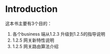 # Introduction

这本书主要有3个目的：

1. 各个business 端从1.2.3 升级到1.2.5的指导说明
2. 1.2.5 网关新特性说明
3. 1.2.5 网关路由算法介绍



